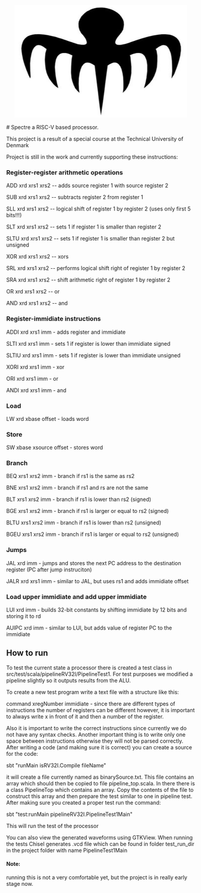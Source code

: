 <p align="center">
  <img width="460" height="300" src="Spectreredesign.jpg">
</p>
# Spectre a RISC-V based processor.


This project is a result of a special course at the Technical University of Denmark

Project is still in the work and currently supporting these instructions:

### Register-register arithmetic operations

ADD  xrd xrs1 xrs2 -- adds source register 1 with source register 2

SUB  xrd xrs1 xrs2 -- subtracts register 2 from register 1

SLL  xrd xrs1 xrs2 -- logical shift of register 1 by register 2 (uses only first 5 bits!!!)

SLT  xrd xrs1 xrs2 -- sets 1 if register 1 is smaller than register 2

SLTU xrd xrs1 xrs2 -- sets 1 if register 1 is smaller than register 2 but unsigned

XOR  xrd xrs1 xrs2 -- xors

SRL  xrd xrs1 xrs2 -- performs logical shift right of register 1 by register 2

SRA  xrd xrs1 xrs2 -- shift arithmetic right of register 1 by register 2

OR   xrd xrs1 xrs2 -- or

AND  xrd xrs1 xrs2 -- and



### Register-immidiate instructions

ADDI  xrd xrs1 imm - adds register and immidiate

SLTI  xrd xrs1 imm - sets 1 if register is lower than immidiate signed

SLTIU xrd xrs1 imm - sets 1 if register is lower than immidiate unsigned

XORI  xrd xrs1 imm - xor

ORI   xrd xrs1 imm - or

ANDI  xrd xrs1 imm - and

### Load
LW xrd xbase offset - loads word

### Store
SW xbase xsource offset - stores word

### Branch
BEQ xrs1 xrs2 imm - branch if rs1 is the same as rs2

BNE xrs1 xrs2 imm - branch if rs1 and rs are not the same

BLT xrs1 xrs2 imm - branch if rs1 is lower than rs2 (signed)

BGE xrs1 xrs2 imm - branch if rs1 is larger or equal to rs2 (signed)

BLTU xrs1 xrs2 imm - branch if rs1 is lower than rs2 (unsigned)

BGEU xrs1 xrs2 imm - branch if rs1 is larger or equal to rs2 (unsigned)

### Jumps
JAL xrd imm - jumps and stores the next PC address to the destination register (PC after jump instruciton)

JALR xrd xrs1 imm - similar to JAL, but uses rs1 and adds immidiate offset

### Load upper immidiate and add upper immidiate
LUI xrd imm - builds 32-bit constants by shifting immidiate by 12 bits and storing it to rd

AUIPC xrd imm - similar to LUI, but adds value of register PC to the immidiate

## How to run

To test the current state a processor there is created a test class in src/test/scala/pipelineRV32I/PipelineTest1.
For test purposes we modified a pipeline slightly so it outputs results from the ALU.

To create a new test program write a text file with a structure like this:

command xregNumber immidiate - since there are different types of instructions the number of registers can be different however, it is important
to always write x in front of it and then a number of the register.

Also it is important to write the correct instructions since currently we do not have any syntax checks.
Another important thing is to write only one space between instructions otherwise they will not be parsed correctly.
After writing a code (and making sure it is correct) you can create a source for the code:

sbt "runMain isRV32I.Compile fileName"

it will create a file currently named as binarySource.txt. This file contains an array which should then be copied to file pipeline_top.scala.
In there there is a class PipelineTop which contains an array. Copy the contents of the file to construct this array and then prepare the test similar to one in
pipeline test. After making sure you created a proper test run the command:

sbt "test:runMain pipelineRV32I.PipelineTest1Main"

This will run the test of the processor

You can also view the generated waveforms using GTKView. When running the tests Chisel generates .vcd file which can be found in folder test_run_dir in the project folder with name PipelineTest1Main

#### Note: 
running this is not a very comfortable yet, but the project is in really early stage now.

